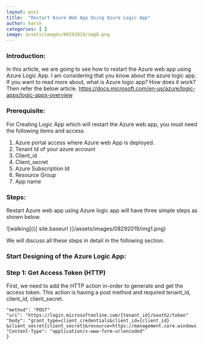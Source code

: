 ```yaml
---
layout: post
title:  "Restart Azure Web App Using Azure Logic App"
author: harsh
categories: [ ]
image: assets/images/08292019/img8.png
---
```


### Introduction: 
In this article, we are going to see how to restart the Azure web app using Azure Logic App. I am considering that you know about the azure logic app. If you want to read more about, what is Azure logic app? How does it work? Then refer the below article. 
  https://docs.microsoft.com/en-us/azure/logic-apps/logic-apps-overview

### Prerequisite:
For Creating Logic App which will restart the Azure web app, you must need the following items and access. 
1.	Azure portal access where Azure web App is deployed. 
2.	Tenant Id of your azure account 
3.	Client_id 
4.	Client_secret 
5.	Azure Subscription Id
6.	Resource Group 
7.	App name 

### Steps: 
Restart Azure web app using Azure logic app will have three simple steps as shown below. 

![walking]({{ site.baseurl }}/assets/images/08292019/img1.png)

We will discuss all these steps in detail in the following section. 

### Start Designing of the Azure Logic App: 
### Step 1: Get Access Token (HTTP)
First, we need to add the HTTP action in-order to generate and get the access token. This action is having a post method and required tenant_id, client_id, client_secret. 
```
"method": "POST"
"uri": "https://login.microsoftonline.com/{tenant_id}/oauth2/token"
"body": "grant_type=client_credentials&client_id={client_id} &client_secret{client_secret}&resource=https://management.core.windows.net/"
"Content-Type": "application/x-www-form-urlencoded"
}
```
